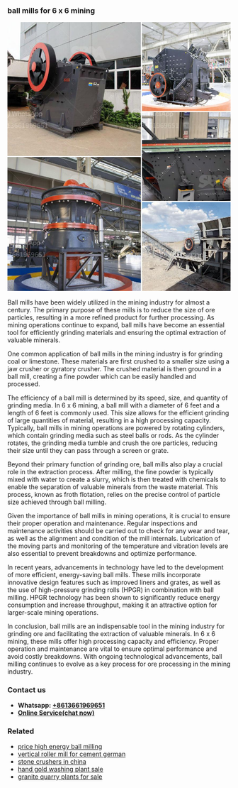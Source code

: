 <h3>ball mills for 6 x 6 mining</h3><img src='1704791238.jpg' alt=''><p>Ball mills have been widely utilized in the mining industry for almost a century. The primary purpose of these mills is to reduce the size of ore particles, resulting in a more refined product for further processing. As mining operations continue to expand, ball mills have become an essential tool for efficiently grinding materials and ensuring the optimal extraction of valuable minerals.</p><p>One common application of ball mills in the mining industry is for grinding coal or limestone. These materials are first crushed to a smaller size using a jaw crusher or gyratory crusher. The crushed material is then ground in a ball mill, creating a fine powder which can be easily handled and processed.</p><p>The efficiency of a ball mill is determined by its speed, size, and quantity of grinding media. In 6 x 6 mining, a ball mill with a diameter of 6 feet and a length of 6 feet is commonly used. This size allows for the efficient grinding of large quantities of material, resulting in a high processing capacity. Typically, ball mills in mining operations are powered by rotating cylinders, which contain grinding media such as steel balls or rods. As the cylinder rotates, the grinding media tumble and crush the ore particles, reducing their size until they can pass through a screen or grate.</p><p>Beyond their primary function of grinding ore, ball mills also play a crucial role in the extraction process. After milling, the fine powder is typically mixed with water to create a slurry, which is then treated with chemicals to enable the separation of valuable minerals from the waste material. This process, known as froth flotation, relies on the precise control of particle size achieved through ball milling.</p><p>Given the importance of ball mills in mining operations, it is crucial to ensure their proper operation and maintenance. Regular inspections and maintenance activities should be carried out to check for any wear and tear, as well as the alignment and condition of the mill internals. Lubrication of the moving parts and monitoring of the temperature and vibration levels are also essential to prevent breakdowns and optimize performance.</p><p>In recent years, advancements in technology have led to the development of more efficient, energy-saving ball mills. These mills incorporate innovative design features such as improved liners and grates, as well as the use of high-pressure grinding rolls (HPGR) in combination with ball milling. HPGR technology has been shown to significantly reduce energy consumption and increase throughput, making it an attractive option for larger-scale mining operations.</p><p>In conclusion, ball mills are an indispensable tool in the mining industry for grinding ore and facilitating the extraction of valuable minerals. In 6 x 6 mining, these mills offer high processing capacity and efficiency. Proper operation and maintenance are vital to ensure optimal performance and avoid costly breakdowns. With ongoing technological advancements, ball milling continues to evolve as a key process for ore processing in the mining industry.</p><h3>Contact us</h3><ul><li><strong>Whatsapp:&nbsp;<a href="https://wa.me/8613661969651">+8613661969651</a></strong></li><li><a href="https://swt.shibang-china.com/?git&amp;zhl&amp;ball mills for 6 x 6 mining"><strong>Online Service(chat now)</strong></a></li></ul><h3>Related</h3><ul><li><a href='price high energy ball milling.md'>price high energy ball milling</a></li><li><a href='vertical roller mill for cement german.md'>vertical roller mill for cement german</a></li><li><a href='stone crushers in china.md'>stone crushers in china</a></li><li><a href='hand gold washing plant sale.md'>hand gold washing plant sale</a></li><li><a href='granite quarry plants for sale.md'>granite quarry plants for sale</a></li></ul>